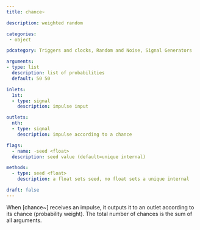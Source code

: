 ```yaml
---
title: chance~

description: weighted random

categories:
 - object

pdcategory: Triggers and clocks, Random and Noise, Signal Generators

arguments:
- type: list
  description: list of probabilities
  default: 50 50

inlets:
  1st:
  - type: signal
    description: impulse input

outlets:
  nth:
  - type: signal
    description: impulse according to a chance

flags:
  - name: -seed <float>
  description: seed value (default=unique internal)

methods:
  - type: seed <float>
    description: a float sets seed, no float sets a unique internal

draft: false
---
```


When [chance~] receives an impulse, it outputs it to an outlet according to its chance (probability weight). The total number of chances is the sum of all arguments.
